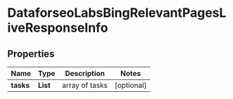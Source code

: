 # DataforseoLabsBingRelevantPagesLiveResponseInfo


## Properties

| Name | Type | Description | Notes |
|------------ | ------------- | ------------- | -------------|
**tasks** | **List<DataforseoLabsBingRelevantPagesLiveTaskInfo>** | array of tasks |[optional]|